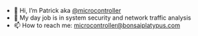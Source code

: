 - 👋 Hi, I’m Patrick aka [@microcontroller](https://github.com/microcontroller)
- 👀 My day job is in system security and network traffic analysis
- 📫 How to reach me: [microcontroller@bonsaiplatypus.com](mailto:microcontroller@bonsaiplatypus.com)

<!---
- 🌱 I’m currently learning how to interact with Binance Smart Chain in Python and Solidity
- 💞️ Watch my video series: [@micr0controller](https://www.twitch.tv/micr0controller) on Twitch, and my [YouTube channnel](https://www.youtube.com/channel/UCVs04q4itr04j-7ZH8xUeeg)
microcontroller/microcontroller is a ✨ special ✨ repository because its `README.md` (this file) appears on your GitHub profile.
You can click the Preview link to take a look at your changes.
--->
